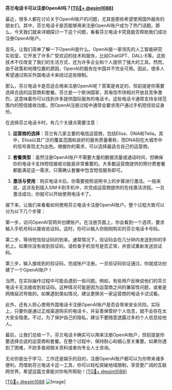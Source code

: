 **芬兰电话卡可以注册OpenAI吗？[[TG💪+ @esim1088](https://t.me/s/esim1088)]**

最近，很多人都在讨论关于OpenAI账户的问题，尤其是那些希望使用国外服务的朋友们。其中，芬兰电话卡是否能够用来注册OpenAI账户成为了热门话题。那么，今天我们就来详细探讨一下这个问题，看看芬兰电话卡究竟能否帮助我们成功注册OpenAI账户。

首先，让我们简单了解一下OpenAI是什么。OpenAI是一家领先的人工智能研究实验室，它开发了许多广受欢迎的技术和服务，比如ChatGPT、DALL-E等。这些技术不仅改变了我们的生活方式，还为许多企业和个人提供了强大的工具。然而，由于政策和地理位置的原因，OpenAI的服务在中国并不完全可用。因此，很多人希望通过购买外国电话卡来绕过这些限制。

那么，芬兰电话卡是否适合用来注册OpenAI呢？答案是肯定的，但前提是你需要选择合适的运营商和套餐。芬兰是一个欧洲国家，其电信市场相对开放且竞争激烈，这意味着你可以找到许多提供国际服务的电话卡。这些电话卡通常支持全球范围内的短信接收功能，而OpenAI注册过程中通常会要求用户通过手机短信验证身份。

在选择芬兰电话卡时，有几个关键点需要注意：

1. **运营商的选择**：芬兰有几家主要的电信运营商，包括Elisa、DNA和Telia。其中，Elisa以其广泛的覆盖范围和良好的服务质量著称，而DNA则在大城市中的信号表现尤为出色。根据你的需求，可以选择最适合自己的运营商。

2. **套餐类型**：虽然注册OpenAI账户不需要大量的数据流量或通话时间，但确保你的电话卡支持短信接收功能是非常重要的。大多数运营商提供的预付费套餐都能满足这一需求，只需确认套餐中包含短信服务即可。

3. **激活与使用**：购买电话卡后，你需要按照说明书上的步骤进行激活。一般来说，这涉及到插入SIM卡到手机中，并完成运营商提供的在线激活流程。一旦激活成功，你就可以开始使用电话卡了。

接下来，让我们来看看如何使用芬兰电话卡注册OpenAI账户。整个过程大致可以分为以下几个步骤：

第一步，访问OpenAI官网并创建账户。在注册页面上，你会看到一个选项，要求输入手机号码以接收验证码。这时，你可以输入你刚刚购买的芬兰电话卡号码。

第二步，等待短信验证码的到来。通常情况下，验证码会在几分钟内发送到你的手机上。如果你没有收到验证码，请检查手机信号是否正常，并尝试重新发送验证码。

第三步，输入接收到的验证码，完成账户注册。一旦验证码验证通过，你就成功创建了一个OpenAI账户！

当然，在实际操作过程中可能会遇到一些问题。例如，有些用户反映说他们的芬兰电话卡无法接收到验证码。这种情况可能是因为运营商之间的兼容性问题，或者是网络延迟导致的。如果遇到类似情况，建议更换另一家运营商的电话卡试试看。

此外，还有人担心使用外国电话卡注册OpenAI账户是否会带来安全风险。实际上，只要你是通过正规渠道购买的电话卡，并妥善保管好个人信息，就不会存在太大安全隐患。不过，为了保护自己的隐私，建议不要随意透露过多的个人信息给他人。

最后，让我们总结一下。芬兰电话卡确实可以用来注册OpenAI账户，但前提是你要选择合适的运营商和套餐。在整个过程中，保持耐心和细心至关重要。如果你遇到了困难，不妨多查阅相关资料或者向专业人士咨询。

无论你是出于学习、工作还是娱乐的目的，注册OpenAI账户都可以为你带来诸多便利。而借助芬兰电话卡这一工具，你可以轻松突破地域限制，享受更广阔的互联网世界。希望这篇文章能对你有所帮助！[[TG💪+ @esim1088](https://t.me/s/esim1088)]

[[TG💪+ @esim1088](https://t.me/s/esim1088) ![Image](https://i.postimg.cc/4NQfJmqS/Snipaste-2025-05-13-00-14-12.png)]